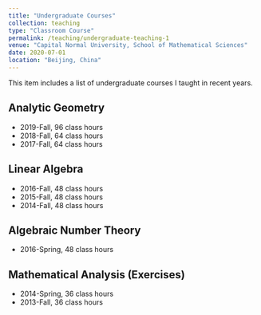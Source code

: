 ```yaml
---
title: "Undergraduate Courses"
collection: teaching
type: "Classroom Course"
permalink: /teaching/undergraduate-teaching-1
venue: "Capital Normal University, School of Mathematical Sciences"
date: 2020-07-01
location: "Beijing, China"
---
```


This item includes a list of undergraduate courses I taught in recent years.

Analytic Geometry
------
* 2019-Fall, 96 class hours
* 2018-Fall, 64 class hours
* 2017-Fall, 64 class hours

Linear Algebra
------
* 2016-Fall, 48 class hours
* 2015-Fall, 48 class hours
* 2014-Fall, 48 class hours

Algebraic Number Theory
------
* 2016-Spring, 48 class hours

Mathematical Analysis (Exercises)
------
* 2014-Spring, 36 class hours
* 2013-Fall, 36 class hours
